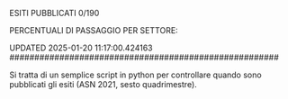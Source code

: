 ESITI PUBBLICATI 0/190 

PERCENTUALI DI PASSAGGIO PER SETTORE:

UPDATED 2025-01-20 11:17:00.424163
###################################################### 

Si tratta di un semplice script in python per controllare quando sono pubblicati gli esiti (ASN 2021, sesto quadrimestre).

